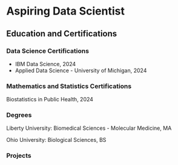 # Aspiring Data Scientist

## Education and Certifications

### Data Science Certifications
- IBM Data Science, 2024
- Applied Data Science - University of Michigan, 2024
<!--IBM Machine Learning, 2024
- IBM Advanced Data Science, 2024 -->

### Mathematics and Statistics Certifications
Biostatistics in Public Health, 2024
<!--Advanced Statistics for Data Science, 2024
Mathematics for Machine Learning, 2024 -->


### Degrees
Liberty University: Biomedical Sciences - Molecular Medicine, MA

Ohio University: Biological Sciences, BS

### Projects


